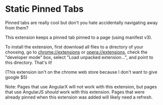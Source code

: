 # Static Pinned Tabs

Pinned tabs are really cool but don't you hate accidentally navigating away from them?

This extension keeps a pinned tab pinned to a page (using manifest v3).

To install the extension, first download all files to a directory of your choosing, go to [chrome://extensions](chrome://extensions) or [opera://extensions](opera://extensions), check the "developer mode" box, select "Load unpacked extension...", and point to this directory. That's it!

(This extension isn't on the chrome web store because I don't want to give google $5)

Note: Pages that use AngularX will not work with this extension, but pages that use AngularJS _should_ work with this extension.
Pages that were already pinned when this extension was added will likely need a refresh.
